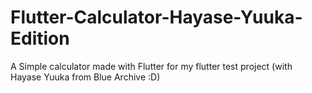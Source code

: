 # Flutter-Calculator-Hayase-Yuuka-Edition
A Simple calculator made with Flutter for my flutter test project (with Hayase Yuuka from Blue Archive :D)
